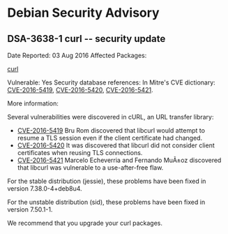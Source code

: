 
Debian Security Advisory
========================


DSA-3638-1 curl -- security update
----------------------------------



Date Reported:
03 Aug 2016
Affected Packages:

[curl](https://packages.debian.org/src:curl)

Vulnerable:
Yes
Security database references:
In Mitre's CVE dictionary: [CVE-2016-5419](https://security-tracker.debian.org/tracker/CVE-2016-5419), [CVE-2016-5420](https://security-tracker.debian.org/tracker/CVE-2016-5420), [CVE-2016-5421](https://security-tracker.debian.org/tracker/CVE-2016-5421).  

More information:

Several vulnerabilities were discovered in cURL, an URL transfer library:


* [CVE-2016-5419](https://security-tracker.debian.org/tracker/CVE-2016-5419)
Bru Rom discovered that libcurl would attempt to resume a TLS session
 even if the client certificate had changed.
* [CVE-2016-5420](https://security-tracker.debian.org/tracker/CVE-2016-5420)
It was discovered that libcurl did not consider client certificates
 when reusing TLS connections.
* [CVE-2016-5421](https://security-tracker.debian.org/tracker/CVE-2016-5421)
Marcelo Echeverria and Fernando MuÃ±oz discovered that libcurl was
 vulnerable to a use-after-free flaw.


For the stable distribution (jessie), these problems have been fixed in
version 7.38.0-4+deb8u4.


For the unstable distribution (sid), these problems have been fixed in
version 7.50.1-1.


We recommend that you upgrade your curl packages.





